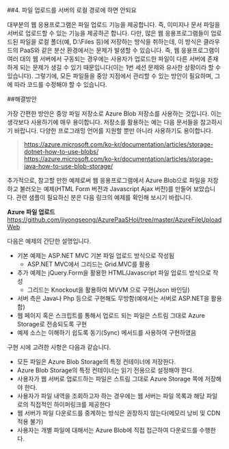 ##4. 파일 업로드를 서버의 로컬 경로에 하면 안되요

대부분의 웹 응용프로그램은 파일 업로드 기능을 제공합니다. 즉, 이미지나 문서 파일을 서버로 업로드할 수 있는 기능을 제공하곤 합니다. 다만, 많은 웹 응용프로그램들이 업로드된 파일을 로컬 폴더(예, D:\Files 등)에 저장하는 방식을 취하는데, 이 방식은 클라우드의 PaaS와 같은 분산 환경에서는 문제가 발생할 수 있습니다. 즉, 웹 응용프로그램이 여러 대의 웹 서버에서 구동되는 경우에는 사용자가 업로드한 파일이 다른 서버에 존재하게 되는 문제가 생길 수 있기 때문입니다(이는 1번 세션 문제와 유사한 상황이라 할 수 있습니다). 그렇기에, 모든 파일들을 중앙 지점에서 관리할 수 있는 방안이 필요하며, 그에 따라 코드를 수정해야 할 수 있습니다.

##해결방안

가장 간편한 방안은 중앙 파일 저장소로 Azure Blob 저장소를 사용하는 것입니다. 이는 생각보다 사용하기에 매우 용이합니다. 저장소를 활용하는 예는 다음 문서들을 참고하시기 바랍니다. 다양한 프로그래밍 언어를 지원할 뿐만 아니라 사용하기도 용이합니다.

> https://azure.microsoft.com/ko-kr/documentation/articles/storage-dotnet-how-to-use-blobs/  
> https://azure.microsoft.com/ko-kr/documentation/articles/storage-java-how-to-use-blob-storage/ 


추가적으로, 참고할 만한 예제로써 웹 응용프로그램에서 Azure Blob으로 파일을 저장하고 불러오는 예제(HTML Form 버전과 Javascript Ajax 버전)를 만들어 보았습니다. 관련 샘플이 필요하신 분은 다음 링크의 예제를 확인해 보시기 바랍니다. 

__Azure 파일 업로드__   
https://github.com/jiyongseong/AzurePaaSHol/tree/master/AzureFileUploadWeb

다음은 예제의 간단한 설명입니다.

- 기본 예제는 ASP.NET MVC 기본 파일 업로드 방식으로 작성됨
    - ASP.NET MVC에서 그리드는 Grid.MVC를 활용
- 추가 예제는 jQuery.Form을 활용한 HTML/Javascript 파일 업로드 방식으로 작성 
    - 그리드는 Knockout을 활용하여 MVVM 으로 구현(Json 바인딩)
- 서버 측은 Java나 Php 등으로 구현해도 무방함(예에서는 서버로 ASP.NET을 활용함)
- 웹 페이지 혹은 스크립트를 통해서 업로드 되는 파일은 스트림 그대로 Azure Storage로 전송되도록 구현
- 예제 소스는 이해하기 쉽도록 동기(Sync) 메서드를 사용하여 구현하였음

구현 시에 고려한 사항은 다음과 같습니다.

- 모든 파일은 Azure Blob Storage의 특정 컨테이너에 저장한다.
- Azure Blob Storage의 특정 컨테이너는 읽기 전용으로 설정해야 한다.
- 사용자가 웹 서버로 업로드하는 파일은 스트림 그대로 Azure Storage 쪽에 저장해야 한다.
- 사용자가 파일 내역을 조회하고자 하는 경우에는 웹 서버는 파일 목록과 해당 파일로의 직접적인 하이퍼링크를 제공한다 
- 웹 서버가 파일 다운로드를 중계하는 방식은 권장하지 않는다(메모리 낭비 및 CDN 적용 불가)
- 사용자는 개별 파일에 대해서는 Azure Blob에 직접 접근하여 다운로드를 수행한다.

